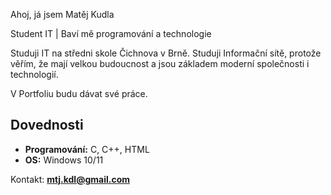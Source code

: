 Ahoj, já jsem Matěj Kudla  

Student IT | Baví mě programování a technologie 

Studuji IT na středni skole Čichnova v Brně.
Studuji Informační sítě, protože věřím, že mají velkou budoucnost a jsou základem moderní společnosti i technologií.  

V Portfoliu budu dávat své práce.

##  Dovednosti
- **Programování:** C, C++, HTML
- **OS:** Windows 10/11

Kontakt: **mtj.kdl@gmail.com**
